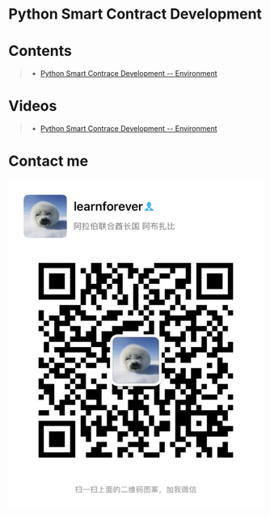# Python Smart Contract Development

# Contents

> - [Python Smart Contrace Development -- Environment](Python-Smart-Contract-Development--Environment.pdf)


# Videos

> - [Python Smart Contrace Development -- Environment](https://youtu.be/x6WWYkP_drI)

# Contact me
![](images/IMG_1056.JPG)

